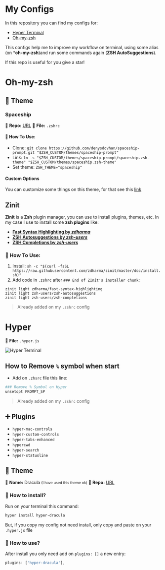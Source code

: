 # My Configs
In this repository you can find my configs for:
- [Hyper Terminal](https://hyper.is/)
- [Oh-my-zsh](https://ohmyz.sh/)

This configs help me to improve my workflow on terminal, using some alias (on ***oh-my-zsh**)and run some commands again (**ZSH AutoSuggestions**).

If this repo is useful for you give a star!


# Oh-my-zsh

## 🎨 Theme

### Spaceship
🔗 **Repo:** [URL](https://github.com/denysdovhan/spaceship-prompt)
📁 **File:** `.zshrc`

#### 📖 **How To Use:**
* Clone: `git clone https://github.com/denysdovhan/spaceship-prompt.git "$ZSH_CUSTOM/themes/spaceship-prompt"`
* Link: `ln -s "$ZSH_CUSTOM/themes/spaceship-prompt/spaceship.zsh-theme" "$ZSH_CUSTOM/themes/spaceship.zsh-theme"`
* Set theme: `ZSH_THEME="spaceship"`

#### Custom Options
You can customize some things on this theme, for that see this [link](https://github.com/denysdovhan/spaceship-prompt/blob/master/docs/Options.md)

## Zinit

**Zinit** is a **Zsh** plugin manager, you can use to install plugins, themes, etc. In my case I use to install some **zsh plugins** like:
- **[Fast Syntax Highlighting by *zdharma*](https://github.com/zdharma/fast-syntax-highlighting)**
- **[ZSH Autosuggestions by *zsh-users*](https://github.com/zsh-users/zsh-autosuggestions)**
- **[ZSH Completions by *zsh-users*](https://github.com/zsh-users/zsh-completions)**

### 📖 **How To Use:**

1. Install: `sh -c "$(curl -fsSL https://raw.githubusercontent.com/zdharma/zinit/master/doc/install.sh)"`
1. Add code in `.zshrc` after `### End of ZInit's installer chunk`:

```
zinit light zdharma/fast-syntax-highlighting
zinit light zsh-users/zsh-autosuggestions
zinit light zsh-users/zsh-completions
```
> Already added on my `.zshrc` config

# Hyper
📁 **File:** `.hyper.js`

![Hyper Terminal](https://i.ibb.co/FndX03L/image.png)

## How to Remove `%` symbol when start
- Add on `.zhsrc` file this line:
```bash
### Remove % Symbol on Hyper
unsetopt PROMPT_SP
```

> Already added on my `.zshrc` config

## ➕ Plugins
- `hyper-mac-controls`
- `hyper-custom-controls`
- `hyper-tabs-enhanced`
- `hypercwd`
- `hyper-search`
- `hyper-statusline`

## 🎨 Theme

💬 **Nome:** Dracula <small>(I have used this theme ok)</small>
🔗 **Repo:** [URL](https://github.com/dracula/hyper)

### 📖 How to install?

Run on your terminal this command:
```bash
hyper install hyper-dracula
```

But, if you copy my config not need install, only copy and paste on your `.hyper.js` file

### 📖 How to use?

After install you only need add on `plugins: []` a new entry:

```javascript
plugins: ['hyper-dracula'],
```

